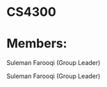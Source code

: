 # CS4300
<!-- Group Project Members -->
# Members:
<p>Suleman Farooqi (Group Leader)</p>
<p>Suleman Farooqi (Group Leader)</p>
